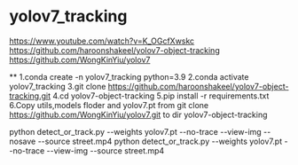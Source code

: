 # yolov7_tracking

https://www.youtube.com/watch?v=K_OGcfXwskc
https://github.com/haroonshakeel/yolov7-object-tracking
https://github.com/WongKinYiu/yolov7


** 1.conda create -n yolov7_tracking python=3.9
2.conda activate yolov7_tracking
3.git clone https://github.com/haroonshakeel/yolov7-object-tracking.git
4.cd yolov7-object-tracking
5.pip install -r requirements.txt
6.Copy utils,models floder and yolov7.pt from git clone https://github.com/WongKinYiu/yolov7.git to dir yolov7-object-tracking

python detect_or_track.py --weights yolov7.pt --no-trace --view-img --nosave --source street.mp4
python detect_or_track.py --weights yolov7.pt --no-trace --view-img  --source street.mp4

